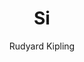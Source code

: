 ---
title: Si
author: Rudyard Kipling
link: http://albalearning.com/audiolibros/kipling/si.html
audio: http://www.archive.org/download/alrksi/albalearning-si_kipling.mp3
duration: 04:46
pubDate: 2015-01-21 16:22:22
---
